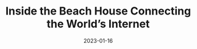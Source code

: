 ---
title: 'Inside the Beach House Connecting the World’s Internet'
link: https://www.youtube.com/watch?v=iMAThVcqzuk
description: We visit Denmark and talk to a marine maintenance manager to learn more about how undersea cables are crucial to data transportation.
tags: []
content-type: video
date: 2023-01-16
---